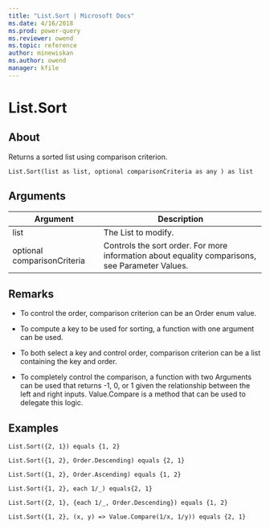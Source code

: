 ```yaml
---
title: "List.Sort | Microsoft Docs"
ms.date: 4/16/2018
ms.prod: power-query
ms.reviewer: owend
ms.topic: reference
author: minewiskan
ms.author: owend
manager: kfile
---
```

# List.Sort

  
## About  
Returns a sorted list using comparison criterion.  
  
```  
List.Sort(list as list, optional comparisonCriteria as any ) as list  
```  
  
## Arguments  
  
|Argument|Description|  
|------------|---------------|  
|list|The List to modify.|  
|optional comparisonCriteria|Controls the sort order. For more information about equality comparisons, see Parameter Values.|  
  
## <a name="__toc360789351"></a>Remarks  
  
-   To control the order, comparison criterion can be an Order enum value.  
  
-   To compute a key to be used for sorting, a function with one argument can be used.  
  
-   To both select a key and control order, comparison criterion can be a list containing the key and order.  
  
-   To completely control the comparison, a function with two Arguments can be used that returns -1, 0, or 1 given the relationship between the left and right inputs.  Value.Compare is a method that can be used to delegate this logic.  
  
## Examples  
  
```  
List.Sort({2, 1}) equals {1, 2}  
```  
  
```  
List.Sort({1, 2}, Order.Descending) equals {2, 1}  
```  
  
```  
List.Sort({1, 2}, Order.Ascending) equals {1, 2}  
```  
  
```  
List.Sort({1, 2}, each 1/_) equals{2, 1}  
```  
  
```  
List.Sort({2, 1}, {each 1/_, Order.Descending}) equals {1, 2}  
```  
  
```  
List.Sort({1, 2}, (x, y) => Value.Compare(1/x, 1/y)) equals {2, 1}  
```  
